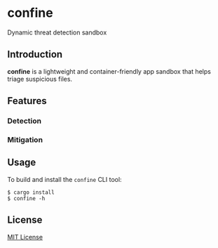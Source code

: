 # confine

Dynamic threat detection sandbox

## Introduction

__confine__ is a lightweight and container-friendly app sandbox that helps triage suspicious files.

## Features

### Detection

### Mitigation

## Usage

To build and install the `confine` CLI tool:

```
$ cargo install
$ confine -h
```

## License

[MIT License](https://codemuch.tech/license.txt")
